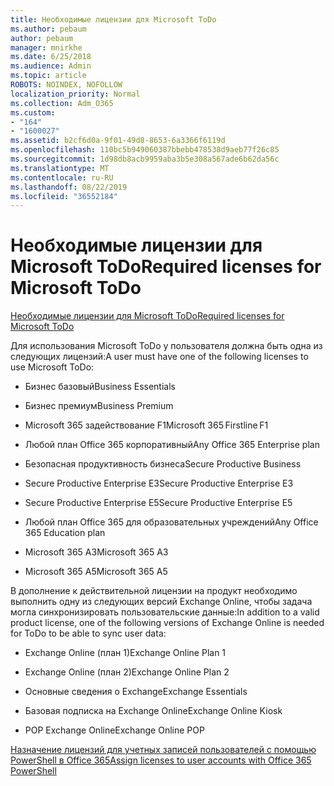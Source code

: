 ```yaml
---
title: Необходимые лицензии для Microsoft ToDo
ms.author: pebaum
author: pebaum
manager: mnirkhe
ms.date: 6/25/2018
ms.audience: Admin
ms.topic: article
ROBOTS: NOINDEX, NOFOLLOW
localization_priority: Normal
ms.collection: Adm_O365
ms.custom:
- "164"
- "1600027"
ms.assetid: b2cf6d0a-9f01-49d8-8653-6a3366f6119d
ms.openlocfilehash: 110bc5b949060387bbebb478538d9aeb77f26c85
ms.sourcegitcommit: 1d98db8acb9959aba3b5e308a567ade6b62da56c
ms.translationtype: MT
ms.contentlocale: ru-RU
ms.lasthandoff: 08/22/2019
ms.locfileid: "36552184"
---
```

# <a name="required-licenses-for-microsoft-todo"></a><span data-ttu-id="00df4-102">Необходимые лицензии для Microsoft ToDo</span><span class="sxs-lookup"><span data-stu-id="00df4-102">Required licenses for Microsoft ToDo</span></span>

[<span data-ttu-id="00df4-103">Необходимые лицензии для Microsoft ToDo</span><span class="sxs-lookup"><span data-stu-id="00df4-103">Required licenses for Microsoft ToDo</span></span>](https://support.office.com/article/381e9d1b-c500-49b5-973e-890fd86528d7.aspx)
  
<span data-ttu-id="00df4-104">Для использования Microsoft ToDo у пользователя должна быть одна из следующих лицензий:</span><span class="sxs-lookup"><span data-stu-id="00df4-104">A user must have one of the following licenses to use Microsoft ToDo:</span></span>
  
- <span data-ttu-id="00df4-105">Бизнес базовый</span><span class="sxs-lookup"><span data-stu-id="00df4-105">Business Essentials</span></span>

- <span data-ttu-id="00df4-106">Бизнес премиум</span><span class="sxs-lookup"><span data-stu-id="00df4-106">Business Premium</span></span>

- <span data-ttu-id="00df4-107">Microsoft 365 задействование F1</span><span class="sxs-lookup"><span data-stu-id="00df4-107">Microsoft 365 Firstline F1</span></span>

- <span data-ttu-id="00df4-108">Любой план Office 365 корпоративный</span><span class="sxs-lookup"><span data-stu-id="00df4-108">Any Office 365 Enterprise plan</span></span>

- <span data-ttu-id="00df4-109">Безопасная продуктивность бизнеса</span><span class="sxs-lookup"><span data-stu-id="00df4-109">Secure Productive Business</span></span>

- <span data-ttu-id="00df4-110">Secure Productive Enterprise E3</span><span class="sxs-lookup"><span data-stu-id="00df4-110">Secure Productive Enterprise E3</span></span>

- <span data-ttu-id="00df4-111">Secure Productive Enterprise E5</span><span class="sxs-lookup"><span data-stu-id="00df4-111">Secure Productive Enterprise E5</span></span>

- <span data-ttu-id="00df4-112">Любой план Office 365 для образовательных учреждений</span><span class="sxs-lookup"><span data-stu-id="00df4-112">Any Office 365 Education plan</span></span>

- <span data-ttu-id="00df4-113">Microsoft 365 A3</span><span class="sxs-lookup"><span data-stu-id="00df4-113">Microsoft 365 A3</span></span>

- <span data-ttu-id="00df4-114">Microsoft 365 A5</span><span class="sxs-lookup"><span data-stu-id="00df4-114">Microsoft 365 A5</span></span>

<span data-ttu-id="00df4-115">В дополнение к действительной лицензии на продукт необходимо выполнить одну из следующих версий Exchange Online, чтобы задача могла синхронизировать пользовательские данные:</span><span class="sxs-lookup"><span data-stu-id="00df4-115">In addition to a valid product license, one of the following versions of Exchange Online is needed for ToDo to be able to sync user data:</span></span>
  
- <span data-ttu-id="00df4-116">Exchange Online (план 1)</span><span class="sxs-lookup"><span data-stu-id="00df4-116">Exchange Online Plan 1</span></span>

- <span data-ttu-id="00df4-117">Exchange Online (план 2)</span><span class="sxs-lookup"><span data-stu-id="00df4-117">Exchange Online Plan 2</span></span>

- <span data-ttu-id="00df4-118">Основные сведения о Exchange</span><span class="sxs-lookup"><span data-stu-id="00df4-118">Exchange Essentials</span></span>

- <span data-ttu-id="00df4-119">Базовая подписка на Exchange Online</span><span class="sxs-lookup"><span data-stu-id="00df4-119">Exchange Online Kiosk</span></span>

- <span data-ttu-id="00df4-120">POP Exchange Online</span><span class="sxs-lookup"><span data-stu-id="00df4-120">Exchange Online POP</span></span>

[<span data-ttu-id="00df4-121">Назначение лицензий для учетных записей пользователей с помощью PowerShell в Office 365</span><span class="sxs-lookup"><span data-stu-id="00df4-121">Assign licenses to user accounts with Office 365 PowerShell</span></span>](https://docs.microsoft.com/office365/enterprise/powershell/assign-licenses-to-user-accounts-with-office-365-powershell )
  